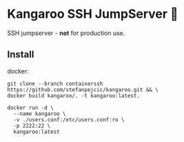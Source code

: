 # Kangaroo SSH JumpServer 🦘
SSH jumpserver - **not** for production use.

## Install

docker:

```
git clone --branch containerssh https://github.com/stefanpejcic/kangaroo.git && \
docker build kangaroo/. -t kangaroo:latest.
```

```
docker run -d \
  --name kangaroo \
  -v ./users.conf:/etc/users.conf:ro \
  -p 2222:22 \
  kangaroo:latest
```
